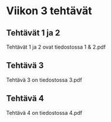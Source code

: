 # Viikon 3 tehtävät

## Tehtävät 1 ja 2
Tehtävät 1 ja 2 ovat tiedostossa 1 & 2.pdf

## Tehtävä 3
Tehtävä 3 on tiedostossa 3.pdf

## Tehtävä 4
Tehtävä 4 on tiedostossa 4.pdf
